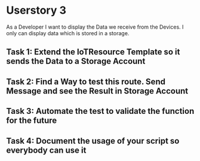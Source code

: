 # Userstory 3

As a Developer I want to display the Data we receive from the Devices. I only can display data which is stored in a storage.

## Task 1: Extend the IoTResource Template so it sends the Data to a Storage Account

## Task 2: Find a Way to test this route. Send Message and see the Result in Storage Account

## Task 3: Automate the test to validate the function for the future

## Task 4: Document the usage of your script so everybody can use it
